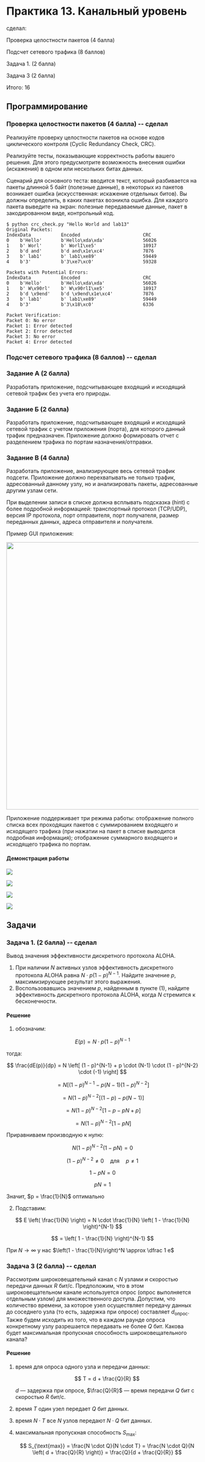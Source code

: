 # Практика 13. Канальный уровень


сделал:

Проверка целостности пакетов (4 балла)

Подсчет сетевого трафика (8 баллов)

Задача 1. (2 балла)

Задача 3 (2 балла)

Итого: 16


## Программирование

### Проверка целостности пакетов (4 балла) -- сделал
Реализуйте проверку целостности пакетов на основе кодов циклического контроля (Cyclic
Redundancy Check, CRC).

Реализуйте тесты, показывающие корректность работы вашего решения. Для этого
предусмотрите возможность внесения ошибки (искажения) в одном или нескольких битах
данных.

Сценарий для основного теста: вводится текст, который разбивается на пакеты длинной 5 байт
(полезные данные), в некоторых из пакетов возникает ошибка (искусственная: искажение
отдельных битов). Вы должны определить, в каких пакетах возникла ошибка. Для каждого пакета
выведите на экран: полезные передаваемые данные, пакет в закодированном виде, контрольный
код.

```
$ python crc_check.py "Hello World and lab13"                                          
Original Packets:
IndexData           Encoded                       CRC       
0    b'Hello'       b'Hello\xda\xda'              56026     
1    b' Worl'       b' WorlI\xe5'                 18917     
2    b'd and'       b'd and\x1e\xc4'              7876      
3    b' lab1'       b' lab1\xe89'                 59449     
4    b'3'           b'3\xe7\xc0'                  59328     

Packets with Potential Errors:
IndexData           Encoded                       CRC       
0    b'Hello'       b'Hello\xda\xda'              56026     
1    b' W\x90rl'    b' W\x90rlI\xe5'              18917     
2    b'd \x9end'    b'd \x9end\x1e\xc4'           7876      
3    b' lab1'       b' lab1\xe89'                 59449     
4    b'3'           b'3\x18\xc0'                  6336      

Packet Verification:
Packet 0: No error
Packet 1: Error detected
Packet 2: Error detected
Packet 3: No error
Packet 4: Error detected
```

### Подсчет сетевого трафика (8 баллов) -- сделал

### Задание А (2 балла)
Разработать приложение, подсчитывающее входящий и исходящий сетевой трафик без учета
его природы.

### Задание Б (2 балла)
Разработать приложение, подсчитывающее входящий и исходящий сетевой трафик с учетом
приложения (порта), для которого данный трафик предназначен. Приложение должно
формировать отчет с разделением трафика по портам назначения/отправки.

### Задание В (4 балла)
Разработать приложение, анализирующее весь сетевой трафик подсети. Приложение должно
перехватывать не только трафик, адресованный данному узлу, но и анализировать пакеты,
адресованные другим узлам сети.

При выделении записи в списке должна всплывать подсказка (hint) с более подробной
информацией: транспортный протокол (TCP/UDP), версия IP протокола, порт отправителя, порт
получателя, размер переданных данных, адреса отправителя и получателя.

Пример GUI приложения:

<img src="images/traffic.png" width=700 />

Приложение поддерживает три режима работы: отображение полного списка всех
проходящих пакетов с суммированием входящего и исходящего трафика (при нажатии на пакет в
списке выводится подробная информация); отображение суммарного входящего и исходящего
трафика по портам. 

#### Демонстрация работы

![](images/01.png)

![](images/02.png)

![](images/03.png)

![](images/04.png)


## Задачи

### Задача 1. (2 балла) -- сделал
Вывод значения эффективности дискретного протокола ALOHA.
1. При наличии $N$ активных узлов эффективность дискретного протокола ALOHA равна 
   $N \cdot p (1 - p)^{N - 1}$. Найдите значение $p$, максимизирующее результат этого выражения.
2. Воспользовавшись значением $p$, найденным в пункте (1), найдите эффективность дискретного
протокола ALOHA, когда $N$ стремится к бесконечности.

#### Решение

1) обозначим:

$$
E(p) = N \cdot p (1 - p)^{N-1}
$$

тогда:

$$
\frac{dE(p)}{dp} = N \left[ (1 - p)^{N-1} + p \cdot (N-1) \cdot (1 - p)^{N-2} \cdot (-1) \right]
$$

$$
= N \left[ (1 - p)^{N-1} - p (N-1) (1 - p)^{N-2} \right]
$$

$$
= N (1 - p)^{N-2} \left[ (1 - p) - p (N-1) \right]
$$

$$
= N (1 - p)^{N-2} \left[ 1 - p - pN + p \right]
$$

$$
= N (1 - p)^{N-2} \left[ 1 - pN \right]
$$

Приравниваем производную к нулю:

$$
N (1 - p)^{N-2} (1 - pN) = 0
$$

$$
(1 - p)^{N-2} \neq 0 \quad \text{для} \quad p \neq 1
$$

$$
1 - pN = 0
$$

$$
pN = 1
$$

Значит, $p = \frac{1}{N}$ оптимально


2) Подставим:

$$
E \left( \frac{1}{N} \right) = N \cdot \frac{1}{N} \left( 1 - \frac{1}{N} \right)^{N-1}
$$

$$
= \left( 1 - \frac{1}{N} \right)^{N-1}
$$

При $N \to \infty$ у нас $\left(1 - \frac{1}{N}\right)^N \approx \dfrac 1 e$



### Задача 3 (2 балла) -- сделал
Рассмотрим широковещательный канал с $N$ узлами и скоростью передачи данных $R$ бит/с.
Предположим, что в этом широковещательном канале используется опрос (опрос
выполняется отдельным узлом) для множественного доступа. Допустим, что количество
времени, за которое узел осуществляет передачу данных до соседнего узла (то есть, задержка
при опросе) составляет $d_{\text{опрос}}$. Также будем исходить из того, что в каждом раунде опроса
конкретному узлу разрешается передавать не более $Q$ бит. Какова будет максимальная
пропускная способность широковещательного канала?

#### Решение



1. время для опроса одного узла и передачи данных:

   $$
   T = d + \frac{Q}{R}
   $$

   $d$ — задержка при опросе, $\frac{Q}{R}$ — время передачи $Q$ бит с скоростью $R$ бит/с.

2. время $T$ один узел передает $Q$ бит данных.

3. время $N \cdot T$ все $N$ узлов передают $N \cdot Q$ бит данных.

4. максимальная пропускная способность $S_{\text{max}}$:

   $$
   S_{\text{max}} = \frac{N \cdot Q}{N \cdot T} = \frac{N \cdot Q}{N \left( d + \frac{Q}{R} \right)} = \frac{Q}{d + \frac{Q}{R}}
   $$

